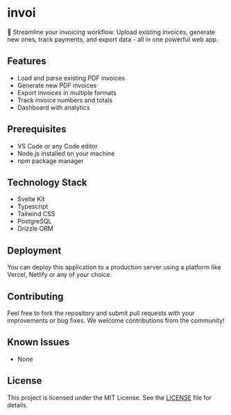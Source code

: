 # invoi

💼 Streamline your invoicing workflow. Upload existing invoices, generate new ones, track payments, and export data - all in one powerful web app.

## Features

- Load and parse existing PDF invoices
- Generate new PDF invoices
- Export invoices in multiple formats
- Track invoice numbers and totals
- Dashboard with analytics

## Prerequisites

- VS Code or any Code editor
- Node.js installed on your machine
- npm package manager

## Technology Stack

- Svelte Kit
- Typescript
- Tailwind CSS
- PostgreSQL
- Drizzle ORM

## Deployment

You can deploy this application to a production server using a platform like Vercel, Netlify or any of your choice.

## Contributing

Feel free to fork the repository and submit pull requests with your improvements or bug fixes. We welcome contributions from the community!

## Known Issues

- None

## License

This project is licensed under the MIT License. See the [LICENSE](LICENSE) file for details.
